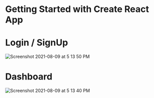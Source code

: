 # Getting Started with Create React App

# Login / SignUp
![Screenshot 2021-08-09 at 5 13 50 PM](https://user-images.githubusercontent.com/62736769/128701332-4f6c789b-00f5-4799-ba31-f8713a4e0211.png)


# Dashboard
![Screenshot 2021-08-09 at 5 13 40 PM](https://user-images.githubusercontent.com/62736769/128701355-5772dc42-fcf4-480d-afbd-afe95dfccd1b.png)

